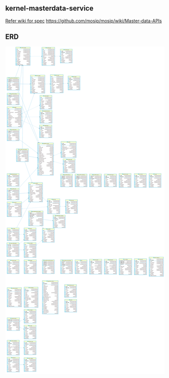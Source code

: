 ## kernel-masterdata-service


 [Refer wiki for spec](https://github.com/mosip/mosip/wiki/Master-data-APIs) 
 https://github.com/mosip/mosip/wiki/Master-data-APIs
 


**ERD**
-----------------------------


![ERD](kernel-masterdata-erd.png)

